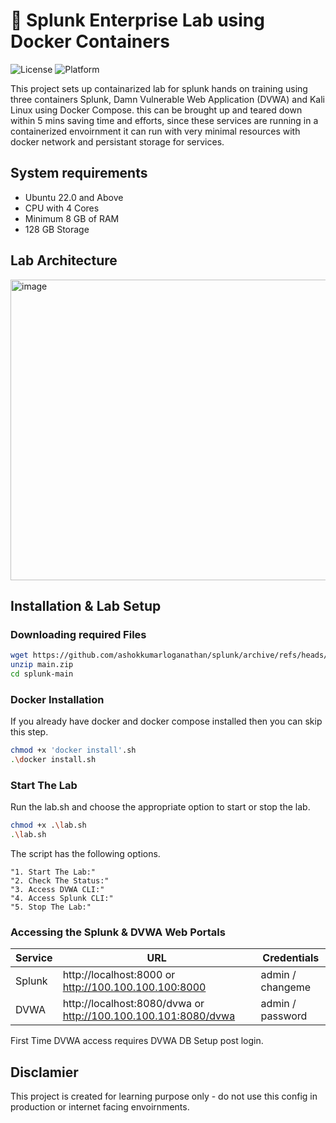 
# 🧪 Splunk Enterprise Lab using Docker Containers

![License](https://img.shields.io/badge/License-MIT-yellow.svg)
![Platform](https://img.shields.io/badge/Platform-Linux-blue.svg)

This project sets up containarized lab for splunk hands on training using three containers Splunk, Damn Vulnerable Web Application (DVWA) and Kali Linux using Docker Compose. this can be brought up and teared down within 5 mins saving time and efforts, since these services are running in a containerized envoirnment it can run with very minimal resources with docker network and persistant storage for services.

## System requirements

* Ubuntu 22.0 and Above
* CPU with 4 Cores 
* Minimum 8 GB of RAM
* 128 GB Storage

## Lab Architecture

<img width="741" height="481" alt="image" src="https://github.com/user-attachments/assets/4a8d6de5-8bd0-40db-acd5-3dd37a8291e5" />


## Installation & Lab Setup

### Downloading required Files 

```bash
wget https://github.com/ashokkumarloganathan/splunk/archive/refs/heads/main.zip
unzip main.zip
cd splunk-main
```

### Docker Installation

If you already have docker and docker compose installed then you can skip this step.


```bash
chmod +x 'docker install'.sh
.\docker install.sh

```

### Start The Lab

Run the lab.sh and choose the appropriate option to start or stop the lab.

```bash
chmod +x .\lab.sh
.\lab.sh
```

The script has the following options.

```
"1. Start The Lab:"
"2. Check The Status:"
"3. Access DVWA CLI:"
"4. Access Splunk CLI:"
"5. Stop The Lab:"
```

### Accessing the Splunk & DVWA Web Portals

| Service | URL | Credentials |
|---------|-----|-------------|
| Splunk | http://localhost:8000 or http://100.100.100.100:8000 | admin / changeme |
| DVWA | http://localhost:8080/dvwa or http://100.100.100.101:8080/dvwa |admin / password |

First Time DVWA access requires DVWA DB Setup post login. 



## Disclamier

This project is created for learning purpose only - do not use this config in production or internet facing envoirnments.
